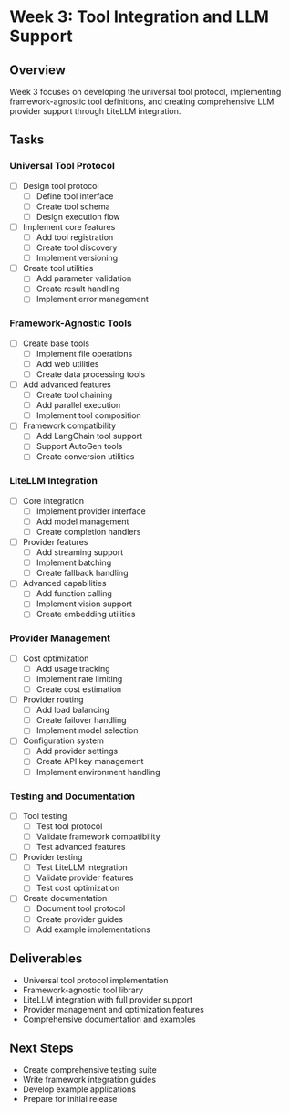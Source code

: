 # Week 3: Tool Integration and LLM Support

## Overview
Week 3 focuses on developing the universal tool protocol, implementing framework-agnostic tool definitions, and creating comprehensive LLM provider support through LiteLLM integration.

## Tasks

### Universal Tool Protocol
- [ ] Design tool protocol
  - [ ] Define tool interface
  - [ ] Create tool schema
  - [ ] Design execution flow
- [ ] Implement core features
  - [ ] Add tool registration
  - [ ] Create tool discovery
  - [ ] Implement versioning
- [ ] Create tool utilities
  - [ ] Add parameter validation
  - [ ] Create result handling
  - [ ] Implement error management

### Framework-Agnostic Tools
- [ ] Create base tools
  - [ ] Implement file operations
  - [ ] Add web utilities
  - [ ] Create data processing tools
- [ ] Add advanced features
  - [ ] Create tool chaining
  - [ ] Add parallel execution
  - [ ] Implement tool composition
- [ ] Framework compatibility
  - [ ] Add LangChain tool support
  - [ ] Support AutoGen tools
  - [ ] Create conversion utilities

### LiteLLM Integration
- [ ] Core integration
  - [ ] Implement provider interface
  - [ ] Add model management
  - [ ] Create completion handlers
- [ ] Provider features
  - [ ] Add streaming support
  - [ ] Implement batching
  - [ ] Create fallback handling
- [ ] Advanced capabilities
  - [ ] Add function calling
  - [ ] Implement vision support
  - [ ] Create embedding utilities

### Provider Management
- [ ] Cost optimization
  - [ ] Add usage tracking
  - [ ] Implement rate limiting
  - [ ] Create cost estimation
- [ ] Provider routing
  - [ ] Add load balancing
  - [ ] Create failover handling
  - [ ] Implement model selection
- [ ] Configuration system
  - [ ] Add provider settings
  - [ ] Create API key management
  - [ ] Implement environment handling

### Testing and Documentation
- [ ] Tool testing
  - [ ] Test tool protocol
  - [ ] Validate framework compatibility
  - [ ] Test advanced features
- [ ] Provider testing
  - [ ] Test LiteLLM integration
  - [ ] Validate provider features
  - [ ] Test cost optimization
- [ ] Create documentation
  - [ ] Document tool protocol
  - [ ] Create provider guides
  - [ ] Add example implementations

## Deliverables
- Universal tool protocol implementation
- Framework-agnostic tool library
- LiteLLM integration with full provider support
- Provider management and optimization features
- Comprehensive documentation and examples

## Next Steps
- Create comprehensive testing suite
- Write framework integration guides
- Develop example applications
- Prepare for initial release
